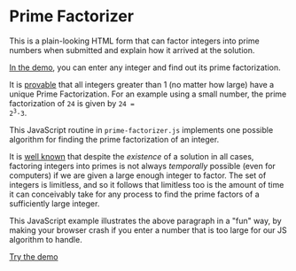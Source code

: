 # Prime Factorizer

This is a plain-looking HTML form that can factor integers into prime numbers when submitted and explain how it arrived at the solution.

[In the demo](https://mhull.github.io/prime-factors), you can enter any integer and find out its prime factorization.

It is [provable](https://en.wikipedia.org/wiki/Fundamental_theorem_of_arithmetic#Proof) that all integers greater than 1 (no matter how large) have a unique Prime Factorization.  For an example using a small number, the prime factorization of `24` is given by <code>24 = 2<sup>3</sup>&middot;3</code>. 

This JavaScript routine in `prime-factorizer.js` implements one possible algorithm for finding the prime factorization of an integer.

It is [well known](https://en.wikipedia.org/wiki/Integer_factorization) that despite the _existence_ of a solution in all cases, factoring integers into primes is not always _temporally_ possible (even for computers) if we are given a large enough integer to factor.  The set of integers is limitless, and so it follows that limitless too is the amount of time it can conceivably take for any process to find the prime factors of a sufficiently large integer.

This JavaScript example illustrates the above paragraph in a "fun" way, by making your browser crash if you enter a number that is too large for our JS algorithm to handle.

[Try the demo](https://mhull.github.io/prime-factors)

